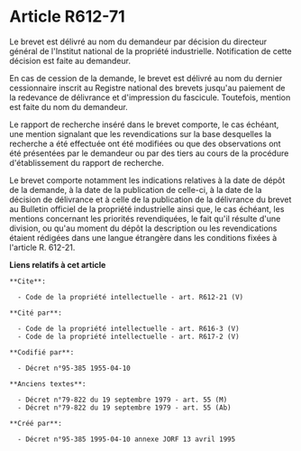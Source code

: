 # Article R612-71

Le brevet est délivré au nom du demandeur par décision du directeur général de l'Institut national de la propriété
industrielle. Notification de cette décision est faite au demandeur.

En cas de cession de la demande, le brevet est délivré au nom du dernier cessionnaire inscrit au Registre national des
brevets jusqu'au paiement de la redevance de délivrance et d'impression du fascicule. Toutefois, mention est faite du nom du
demandeur.

Le rapport de recherche inséré dans le brevet comporte, le cas échéant, une mention signalant que les revendications sur la
base desquelles la recherche a été effectuée ont été modifiées ou que des observations ont été présentées par le demandeur ou
par des tiers au cours de la procédure d'établissement du rapport de recherche.

Le brevet comporte notamment les indications relatives à la date de dépôt de la demande, à la date de la publication de
celle-ci, à la date de la décision de délivrance et à celle de la publication de la délivrance du brevet au Bulletin officiel
de la propriété industrielle ainsi que, le cas échéant, les mentions concernant les priorités revendiquées, le fait qu'il
résulte d'une division, ou qu'au moment du dépôt la description ou les revendications étaient rédigées dans une langue
étrangère dans les conditions fixées à l'article R. 612-21.

**Liens relatifs à cet article**

	**Cite**:

	  - Code de la propriété intellectuelle - art. R612-21 (V)

	**Cité par**:

	  - Code de la propriété intellectuelle - art. R616-3 (V)
	  - Code de la propriété intellectuelle - art. R617-2 (V)

	**Codifié par**:

	  - Décret n°95-385 1955-04-10

	**Anciens textes**:

	  - Décret n°79-822 du 19 septembre 1979 - art. 55 (M)
	  - Décret n°79-822 du 19 septembre 1979 - art. 55 (Ab)

	**Créé par**:

	  - Décret n°95-385 1995-04-10 annexe JORF 13 avril 1995
